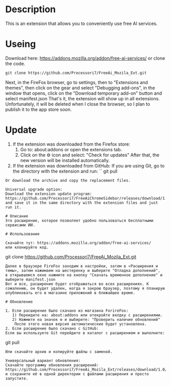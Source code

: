 # Description
This is an extension that allows you to conveniently use free AI services.

# Useing

Download here: https://addons.mozilla.org/addon/free-ai-services/
or clone the code. 
```
git clone https://github.com/Processori7/FreeAi_Mozila_Ext.git
```
Next, in the FireFox browser, go to settings, then to "Extensions and themes", then click on the gear and 
select "Debugging add-ons", in the window that opens, click on the "Download temporary add-on" button 
and select manifest.json That's it, the extension will show up in all extensions. 
Unfortunately, it will be deleted when I close the browser, so I plan to publish it to the app store soon.

# Update

1. If the extension was downloaded from the Firefox store:
   1) Go to: about:addons or open the extensions tab.
   2) Click on the ⚙️ icon and select: "Check for updates"
    After that, the new version will be installed automatically.
2. If the extension was downloaded from GitHub:
If you are using Git, go to the directory with the extension and run:
``
git pull
```
Or download the archive and copy the replacement files.

Universal upgrade option: 
Download the extension update program: https://github.com/Processori7/FreeAiChromeSidebar/releases/download/1.1/update.exe and save it in the same directory with the extension files and just run it.

# Описание 
Это расширение, которое позволяет удобно пользоваться бесплатными сервисами ИИ. 

# Использование 

Скачайте тут: https://addons.mozilla.org/addon/free-ai-services/
или клонируйте код. 
```
git clone https://github.com/Processori7/FreeAi_Mozila_Ext.git
```
Далее в браузере FireFox заходим в настройки, затем в «Расширения и темы», затем нажимаем на шестеренку и выберите "Отладка дополнений",
в открывшемся окне нажмите на кнопку "Скачать временное дополнение" и выберите manifest.json 
Вот и все, расширение будет отображаться во всех расширениях. К сожалению, он будет удален, когда я закрою браузер, поэтому я планирую опубликовать его в магазине приложений в ближайшее время.

# Обновление

1. Если расширение было скачано из магазина ForireFox:
   1) Переидите на: about:addons или отекройте вклдку с расширениями.
   2) Нажмите на значок ⚙️ и выбирите: "Проверить наличие обновлений"
    После этого новая версия автоматические будет установлена.
2. Если расширение было скачано с GitHub:
Если вы используете Git перейдите в каталог с расширением и выполните:
```
git pull
```
Или скачайте архив и копируйте файлы с заменой.

Универсальный вариант обновления: 
Скачайте программу обновления расширений: https://github.com/Processori7/FreeAi_Mozila_Ext/releases/download/1.0/update.exe и сохраните её в одной директории с файлами расширения и просто запустите. 